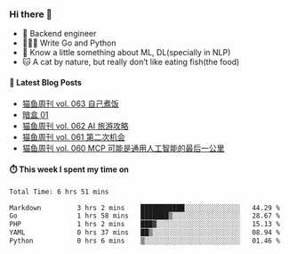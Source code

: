 ### Hi there 👋

- 🔧 Backend engineer
- 👨🏻‍💻 Write Go and Python
- 🔭 Know a little something about ML, DL(specially in NLP)
- 🐱 A cat by nature, but really don’t like eating fish(the food)

#### 📖 Latest Blog Posts
<!-- BLOG-POST-LIST:START -->
- [猫鱼周刊 vol. 063 自己煮饭](https://ameow.xyz/archives/weekly-063)
- [暗盒 01](https://ameow.xyz/archives/film-roll-01)
- [猫鱼周刊 vol. 062 AI 旅游攻略](https://ameow.xyz/archives/weekly-062)
- [猫鱼周刊 vol. 061 第二次机会](https://ameow.xyz/archives/weekly-061)
- [猫鱼周刊 vol. 060 MCP 可能是通用人工智能的最后一公里](https://ameow.xyz/archives/weekly-060)
<!-- BLOG-POST-LIST:END -->

#### ⏱️ This week I spent my time on
<!--START_SECTION:waka-->

```txt
Total Time: 6 hrs 51 mins

Markdown         3 hrs 2 mins    ███████████░░░░░░░░░░░░░░   44.29 %
Go               1 hrs 58 mins   ███████▒░░░░░░░░░░░░░░░░░   28.67 %
PHP              1 hrs 2 mins    ███▓░░░░░░░░░░░░░░░░░░░░░   15.13 %
YAML             0 hrs 37 mins   ██▒░░░░░░░░░░░░░░░░░░░░░░   08.94 %
Python           0 hrs 6 mins    ▒░░░░░░░░░░░░░░░░░░░░░░░░   01.46 %
```

<!--END_SECTION:waka-->

<!--
**LeslieLeung/LeslieLeung** is a ✨ _special_ ✨ repository because its `README.md` (this file) appears on your GitHub profile.

Here are some ideas to get you started:

- 🔭 I’m currently working on ...
- 🌱 I’m currently learning ...
- 👯 I’m looking to collaborate on ...
- 🤔 I’m looking for help with ...
- 💬 Ask me about ...
- 📫 How to reach me: ...
- 😄 Pronouns: ...
- ⚡ Fun fact: ...
-->

